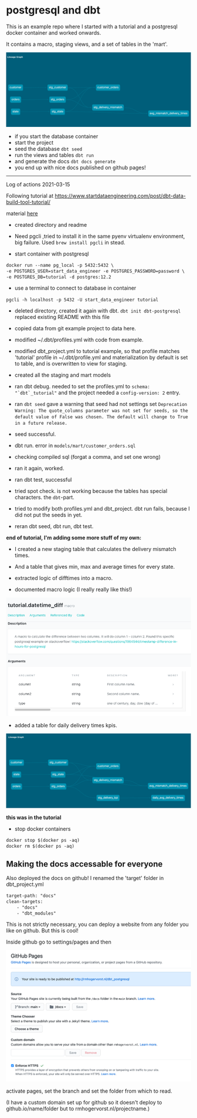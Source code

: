 # postgresql and dbt
This is an example repo where I started with a tutorial and a postgresql docker container and worked onwards.

It contains a macro, staging views, and a set of tables
in the 'mart'.

![](lineage_graph.png)


* if you start the database container
* start the project
* seed the database `dbt seed`
* run the views and tables `dbt run`
* and generate the docs `dbt docs generate`
* you end up with nice docs published on github pages!


- - - - - - -

Log of actions 2021-03-15

Following tutorial at https://www.startdataengineering.com/post/dbt-data-build-tool-tutorial/

material [here](https://github.com/josephmachado/simple_dbt_project "github link")

* created directory and readme

* Need pgcli ,tried to install it in the same pyenv virtualenv environment, big failure. Used `brew install pgcli` in stead.

* start container with postgresql

```
docker run --name pg_local -p 5432:5432 \
-e POSTGRES_USER=start_data_engineer -e POSTGRES_PASSWORD=password \
-e POSTGRES_DB=tutorial -d postgres:12.2
```

* use a terminal to connect to database in container

`pgcli -h localhost -p 5432 -U start_data_engineer tutorial`

* deleted directory, created it again with dbt. `dbt init dbt-postgresql`
replaced existing README with this file

* copied data from git example project to data here.
* modified ~/.dbt/profiles.yml with code from example.
* modified dbt_project.yml to tutorial example, so that profile matches 'tutorial' profile in ~/.dbt/profile.yml  and materialization by default is set to table, and is overwritten to view for staging.
* created all the staging and mart models
* ran dbt debug. needed to set the profiles.yml to ```schema: "`dbt`_tutorial"``` and the project needed a `config-version: 2` entry.
* ran `dbt seed` gave a warning that seed had not settings set `Deprecation Warning: The quote_columns parameter was not set for seeds, so the default value of False was chosen. The default will change to True in a future release.`
* seed successful.
* dbt run. error in `models/mart/customer_orders.sql`
* checking compiled sql (forgat a comma, and set one wrong)
* ran it again, worked.
* ran dbt test, successful
* tried spot check. is not working because the tables has special characters. the `dbt`-part.
* tried to modify both profiles.yml and dbt_project. dbt run fails, because I did not put the seeds in yet.
* reran dbt seed, dbt run, dbt test.

**end of tutorial, I'm adding some more stuff of my own:**

* I created a new staging table that calculates the delivery mismatch times.
* And a table that gives min, max and average times for every state.

* extracted logic of difftimes into a macro.
* documented macro logic (I really really like this!)

![documented macro](documenting_macro.png)

* added a table for daily delivery times kpis.

![final flow](final_flow.png)

**this was in the tutorial**

* stop docker containers
```
docker stop $(docker ps -aq)
docker rm $(docker ps -aq)
```


## Making the docs accessable for everyone
Also deployed the docs on github! I renamed the 'target' folder in
dbt_project.yml

```
target-path: "docs"
clean-targets:
    - "docs"
    - "dbt_modules"
```
This is not strictly necessary, you can deploy a website from any folder you like
on github. But this is cool!

Inside github go to settings/pages and then

![](githubpages.png)

activate pages, set the branch and set the folder from which to read.

(I have a custom domain set up for github so it doesn't deploy to github.io/name/folder
but to rmhogervorst.nl/projectname.)
